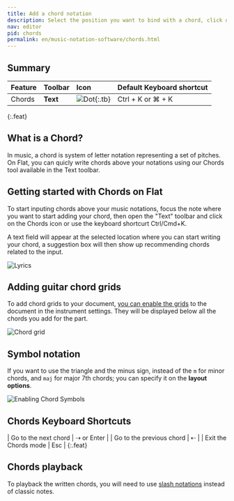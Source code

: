 ```yaml
---
title: Add a chord notation
description: Select the position you want to bind with a chord, click on the Chords button, and just type it.
nav: editor
pid: chords
permalink: en/music-notation-software/chords.html
---
```


## Summary

| Feature | Toolbar | Icon | Default Keyboard shortcut |
|:--------|:--------|:-----|:------------------|
| Chords | **Text** | ![Dot](https://prod.flat-cdn.com/img/icons/editorActions/chord.svg){:.tb} | <span class="kbs-multi"><span class="kb-container"><span class="kb">Ctrl</span> + <span class="kb">K</span></span> or <span class="kb-container"><span class="kb">⌘</span> + <span class="kb">K</span></span></span> |
{:.feat}

## What is a Chord?

In music, a chord is system of letter notation representing a set of pitches. On Flat, you can quicly write chords above your notations using our Chords tool available in the Text toolbar.

## Getting started with Chords on Flat

To start inputing chords above your music notations, focus the note where you want to start adding your chord, then open the "Text" toolbar and click on the Chords icon or use the keyboard shortcurt Ctrl/Cmd+K.

A text field will appear at the selected location where you can start writing your chord, a suggestion box will then show up recommending chords related to the input.

![Lyrics](/help/assets/img/editor/editor_chords.gif)

## Adding guitar chord grids

To add chord grids to your document, [you can enable the grids](/help/en/music-notation-software/chord-grids.html) to the document in the instrument settings. They will be displayed below all the chords you add for the part.

![Chord grid](/help/assets/img/editor/chordGrid.png)

## Symbol notation

If you want to use the triangle and the minus sign, instead of the `m` for minor chords, and `maj` for major 7th chords; you can specify it on the **layout options**.

![Enabling Chord Symbols](/help/assets/img/editor/chordSymbol.gif)

## Chords Keyboard Shortcuts

| Go to the next chord | <span class="kbs-multi"><span class="kb-container"><span class="kb-container"><span class="kb">⇢</span></span> or <span class="kb-container"><span class="kb">Enter</span></span></span> |
| Go to the previous chord | <span class="kb-container"><span class="kb">⇠</span></span> |
| Exit the Chords mode | <span class="kb-container"><span class="kb">Esc</span></span> |
{:.feat}

## Chords playback

To playback the written chords, you will need to use [slash notations](/help/en/music-notation-software/slash.html) instead of classic notes.
